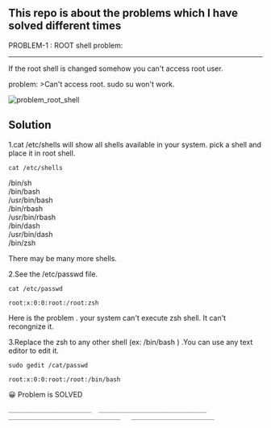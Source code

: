 This repo is about the problems which I have solved different times 
 ------------------------------------------------------------------------------------------------

PROBLEM-1 :   ROOT shell problem:
___________________________________________
 
If the root shell is changed somehow you can't access root user.

problem: >Can't access root. sudo su won't work.

![problem_root_shell](https://user-images.githubusercontent.com/89272932/131243546-fcdf9d1b-a615-493c-a84d-d4bfa6ce8962.png)


Solution
------------
1.cat /etc/shells will show all shells available in your system. pick a shell and place it in root shell.

    cat /etc/shells
 
  /bin/sh    
  /bin/bash    
  /usr/bin/bash     
  /bin/rbash     
  /usr/bin/rbash    
  /bin/dash    
  /usr/bin/dash   
  /bin/zsh    
 
There may be many more shells.

2.See the  /etc/passwd file.

    cat /etc/passwd
 
    root:x:0:0:root:/root:zsh
  
Here is the problem . your system can't execute zsh shell. It can't recongnize it.

3.Replace the zsh to any other shell (ex: /bin/bash ) .You can use any text editor to edit it.
      
    sudo gedit /cat/passwd
 
    root:x:0:0:root:/root:/bin/bash
  
 :grinning: Problem is SOLVED
 
    _______________________  ______________________________   _______________________________   _______________________
  
  











